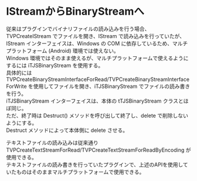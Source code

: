# IStreamからBinaryStreamへ

従来はプラグインでバイナリファイルの読み込みを行う場合、TVPCreateIStream でファイルを開き、IStream で読み込みを行っていたが、IStream インターフェイスは、Windows の COM に依存しているため、マルチプラットフォーム (Android) 環境では使えない。  
Windows 環境ではそのまま使えるが、マルチプラットフォームで使えるようにするには iTJSBinaryStream を使用する。  
具体的には TVPCreateBinaryStreamInterfaceForRead/TVPCreateBinaryStreamInterfaceForWrite を使用してファイルを開き、iTJSBinaryStream でファイルの読み書きを行う。  
iTJSBinaryStream インターフェイスは、本体の tTJSBinaryStream クラスとほぼ同じ。  
ただ、終了時は Destruct() メソッドを呼び出して終了し、delete で削除しないようにする。  
Destruct メソッドによって本体側に delete させる。

テキストファイルの読み込みは従来通り TVPCreateTextStreamForRead/TVPCreateTextStreamForReadByEncoding が使用できる。  
テキストファイルの読み書きを行っていたプラグインで、上述のAPIを使用していたものはそのままマルチプラットフォームで使用できる。  
